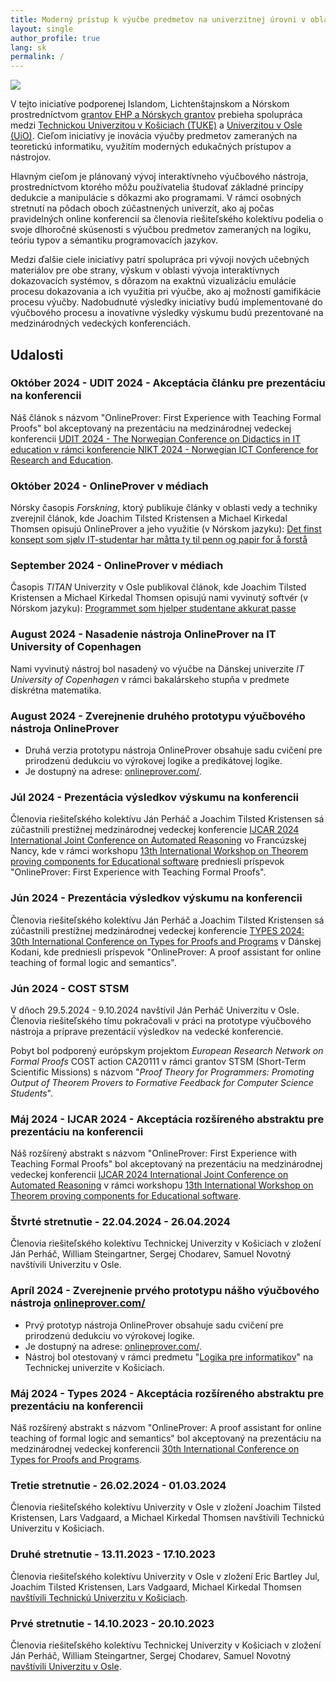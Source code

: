 ```yaml
---
title: Moderný prístup k výučbe predmetov na univerzitnej úrovni v oblasti teoretickej informatiky.
layout: single
author_profile: true
lang: sk
permalink: /
---
```

<!--
# layout: home 
# use the home layout to add posts to main page
-->

<img src="/images/website_photo.jpg"/>
    <br>


V tejto iniciatíve podporenej Islandom, Lichtenštajnskom a Nórskom prostredníctvom [grantov EHP a Nórskych grantov](https://www.eeagrants.sk/en/) prebieha spolupráca medzi [Technickou Univerzitou v Košiciach (TUKE)](https://tuke.sk/) a [Univerzitou v Osle (UiO)](https://www.uio.no/english/). Cieľom iniciatívy je inovácia výučby predmetov zameraných na teoretickú informatiku, využitím moderných edukačných prístupov a nástrojov. 

Hlavným cieľom je plánovaný vývoj interaktívneho výučbového nástroja, prostredníctvom ktorého môžu používatelia študovať základné princípy dedukcie a manipulácie s dôkazmi ako programami. V rámci osobných stretnutí na pôdach oboch zúčastnených univerzít, ako aj počas pravidelných online konferencií sa členovia riešiteľského kolektívu podelia o svoje dlhoročné skúsenosti s výučbou predmetov zameraných na logiku, teóriu typov a sémantiku programovacích jazykov. 

Medzi ďalšie ciele iniciatívy patrí spolupráca pri vývoji nových učebných materiálov pre obe strany, výskum v oblasti vývoja interaktívnych dokazovacích systémov, s dôrazom na exaktnú vizualizáciu emulácie procesu dokazovania a ich využitia pri výučbe, ako aj možností gamifikácie procesu výučby. Nadobudnuté výsledky iniciatívy budú implementované do výučbového procesu a inovatívne výsledky výskumu budú prezentované na medzinárodných vedeckých konferenciách.


## **Udalosti**

### Október 2024 - UDIT 2024 - Akceptácia článku pre prezentáciu na konferencii

Náš článok s názvom "OnlineProver: First Experience with Teaching Formal Proofs" bol akceptovaný na prezentáciu na medzinárodnej vedeckej konferencii [UDIT 2024 - The Norwegian Conference on Didactics in IT education v rámci konferencie NIKT 2024 - Norwegian ICT Conference for Research and Education](https://www.nikt2024.no/home).


### Október 2024 - OnlineProver v médiach 

Nórsky časopis *Forskning*, ktorý publikuje články v oblasti vedy a techniky zverejnil článok, kde Joachim Tilsted Kristensen a Michael Kirkedal Thomsen opisujú OnlineProver a jeho využitie (v Nórskom jazyku): 
[Det finst konsept som sjølv IT-studentar har måtta ty til penn og papir for å forstå](https://www.forskning.no/digital-teknologi-matematikk-partner/det-finst-konsept-som-sjolv-it-studentar-har-matta-ty-til-penn-og-papir-for-a-forsta/2412302)


### September 2024 - OnlineProver v médiach 

Časopis *TITAN* Univerzity v Osle publikoval článok, kde Joachim Tilsted Kristensen a Michael Kirkedal Thomsen opisujú nami vyvinutý softvér (v Nórskom jazyku): 
[Programmet som hjelper studentane akkurat passe](https://www.titan.uio.no/andre-temaer/2024/programmet-som-hjelper-studentane-akkurat-passe.html)

### August 2024 - Nasadenie nástroja OnlineProver na IT University of Copenhagen
Nami vyvinutý nástroj bol nasadený vo výučbe na Dánskej univerzite *IT University of Copenhagen* v rámci bakalárskeho stupňa v predmete diskrétna matematika. 


### August 2024 - Zverejnenie druhého prototypu výučbového nástroja OnlineProver
- Druhá verzia prototypu nástroja OnlineProver obsahuje sadu cvičení pre prirodzenú dedukciu vo výrokovej logike a predikátovej logike. 
- Je dostupný na adrese: [onlineprover.com/](http://onlineprover.com/). 



### Júl 2024 - Prezentácia výsledkov výskumu na konferencii

Členovia riešiteľského kolektívu Ján Perháč a Joachim Tilsted Kristensen sá zúčastnili prestížnej medzinárodnej vedeckej konferencie  [IJCAR 2024 International Joint Conference on Automated Reasoning](https://merz.gitlabpages.inria.fr/2024-ijcar/) vo Francúzskej Nancy, kde v rámci workshopu [13th International Workshop on Theorem proving components for Educational software](https://www.uc.pt/en/congressos/thedu/ThEdu24)  predniesli príspevok "OnlineProver: First Experience with Teaching Formal Proofs". 

### Jún 2024 - Prezentácia výsledkov výskumu na konferencii

Členovia riešiteľského kolektívu Ján Perháč a Joachim Tilsted Kristensen sá zúčastnili prestížnej medzinárodnej vedeckej konferencie [TYPES 2024: 30th International Conference on Types for Proofs and Programs](https://types2024.itu.dk/) v Dánskej Kodani, kde predniesli príspevok "OnlineProver: A proof assistant for online teaching of formal logic and semantics". 

### Jún 2024 - COST STSM 

V dňoch 29.5.2024 - 9.10.2024 navštívil Ján Perháč Univerzitu v Osle. Členovia riešiteľského tímu pokračovali v práci na prototype výučbového nástroja a príprave prezentácií výsledkov na vedecké konferencie. 

Pobyt bol podporený európskym projektom *European Research Network on Formal Proofs*
COST action CA20111 v rámci grantov STSM (Short-Term Scientific Missions) s názvom "*Proof Theory for Programmers: Promoting Output of Theorem Provers to Formative Feedback for Computer Science Students*". 

### Máj 2024 - IJCAR 2024 - Akceptácia rozšíreného abstraktu pre prezentáciu na konferencii

Náš rozšírený abstrakt s názvom "OnlineProver: First Experience with Teaching Formal Proofs" bol akceptovaný na prezentáciu na medzinárodnej vedeckej konferencii [IJCAR 2024 International Joint Conference on Automated Reasoning](https://merz.gitlabpages.inria.fr/2024-ijcar/) v rámci workshopu [13th International Workshop on Theorem proving components for Educational software](https://www.uc.pt/en/congressos/thedu/ThEdu24).

### Štvrté stretnutie - 22.04.2024 - 26.04.2024 
Členovia riešiteľského kolektívu Technickej Univerzity v Košiciach v zložení Ján Perháč, William Steingartner, Sergej Chodarev, Samuel Novotný navštívili Univerzitu v Osle.

### Apríl 2024 - Zverejnenie prvého prototypu nášho výučbového nástroja [onlineprover.com/](http://onlineprover.com/)
- Prvý prototyp nástroja OnlineProver obsahuje sadu cvičení pre prirodzenú dedukciu vo výrokovej logike. 
- Je dostupný na adrese: [onlineprover.com/](http://onlineprover.com/). 
- Nástroj bol otestovaný v rámci predmetu "[Logika pre informatikov](https://kurzy.kpi.fei.tuke.sk/lpi/)" na Technickej univerzite v Košiciach. 

### Máj 2024 - Types 2024 - Akceptácia rozšíreného abstraktu pre prezentáciu na konferencii

Náš rozšírený abstrakt s názvom "OnlineProver: A proof assistant for online teaching of formal logic and semantics" bol akceptovaný na prezentáciu na medzinárodnej vedeckej konferencii [30th International Conference on Types for Proofs and Programs](https://types2024.itu.dk/).


### Tretie stretnutie - 26.02.2024 - 01.03.2024 

Členovia riešiteľského kolektívu Univerzity v Osle v zložení Joachim Tilsted Kristensen, Lars Vadgaard, a Michael Kirkedal Thomsen navštívili Technickú Univerzitu v Košiciach.


### Druhé stretnutie - 13.11.2023 - 17.10.2023 

Členovia riešiteľského kolektívu Univerzity v Osle v zložení Eric Bartley Jul, Joachim Tilsted Kristensen, Lars Vadgaard, Michael Kirkedal Thomsen [navštívili Technickú Univerzitu v Košiciach](/sk/meetings/#druh%C3%A9-stretnutie---13112023---17102023). 


### Prvé stretnutie - 14.10.2023 - 20.10.2023 

Členovia riešiteľského kolektívu Technickej Univerzity v Košiciach v zložení Ján Perháč, William Steingartner, Sergej Chodarev, Samuel Novotný [navštívili Univerzitu v Osle](/sk/meetings/#prv%C3%A9-stretnutie---14102023---20102023). 

